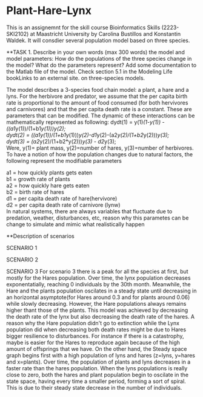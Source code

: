# Plant-Hare-Lynx
This is an assignemnt for the skill course Bioinformatics Skills (2223-SKI2102) at Maastricht University by Carolina Bustillos and Konstantin Waldek.
It will consdier several population model based on three species.


**TASK 1. Describe in your own words (max 300 words) the model and model parameters: How do the populations of the three species change in the model? What do the parameters represent? Add some documentation to the Matlab file of the model. Check section 5.1 in the Modeling Life bookLinks to an external site. on three-species models.

The model describes a 3-species food chain model: a plant, a hare and a lyns. For the herbivore and predator, we assume that the per capita birth rate is proportional to the amount of food consumed (for both hervivores and carnivores) and that the per capita death rate is a constant. These are parameters that can be modified. The dynamic of these interactions can be mathematically represented as following: 
dydt(1) = y(1)*(1-y(1)) - ((a1*y(1))/(1+b1*y(1)))*y(2); \
dydt(2) = ((a1*y(1))/(1+b1*y(1)))*y(2)-d1*y(2)-(a2*y(2)/(1+b2*y(2)))*y(3); \
dydt(3) = (a2*y(2)/(1+b2*y(2)))*y(3) - d2*y(3); \
Were, y(1)= plant mass, y(2)=number of hares, y(3)=number of herbivores. To have a notion of how the population changes due to natural factors, the following represent the modifiable parameters

a1 = how quickly plants gets eaten\
b1 = growth rate of plants\
a2 = how quickly hare gets eaten\
b2 = birth rate of hares\
d1 = per capita death rate of hare(hervivore)\
d2 = per capita death rate of carnivore (lynw)\
In natural systems, there are always variables that fluctuate due to predation, weather, disturbances, etc, reason why this parametes can be change to simulate and mimic what realistically happen 

**Description of scenarios

SCENARIO 1




SCENARIO 2



SCENARIO 3
For scenario 3 there is a peak for all the species at first, but mostly for the Hares population. Over time, the lynx population decreases exponentatially, reaching 0 individuals by the 30th month. Meanwhile, the Hare and the plants population oscilates in a steady state until decreasing in an horizontal asymptote(for Hares around 0.3 and for plants around 0.06) while slowly decreasing. However, the Hare populations always remains higher thant those of the plants. This model was achieved by decreasing the death rate of the lynx but also decreasing the death rate of the hares. A reason why the Hare population didn't go to extinction while the Lynx population did when decreasing both death rates might be due to Hares bigger resilience to disturbances. For instance if there is a catastrophy, maybe is easier for the Hares to reproduce again because of the high amount of offsprings that we have. On the other hand, the Steady space graph begins first with a high population of lyns and hares (z=lyns, y=hares and x=plants). Over time, the population of plants and lyns decreases in a faster rate than the hares population. When the lyns populations is really close to zero, both the hares and plant population begin to oscilate in the state space, having every time a smaller period, forming a sort of spiral. This is due to their steady state decrease in the number of individuals.


